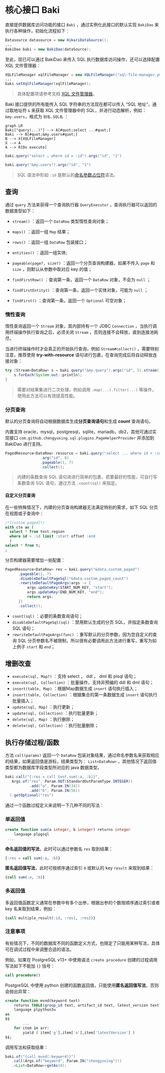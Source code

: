 # 核心接口 Baki

直接提供数据库访问功能的接口 `Baki` ，通过实例化此接口的默认实现 `BakiDao` 来执行各种操作，初始化流程如下：

```java
Datasource datasource = new HikariDataSource();
...
BakiDao baki = new BakiDao(dataSource);
```

至此，现已可以通过 BakiDao 来传入 SQL 执行数据库访问操作，还可以选择配置 XQL 文件管理器：

```java
XQLFileManager xqlFileManager = new XQLFileManager("xql-file-manager.yml");
...
baki.setXqlFileManager(xqlFileManager);
```

> 具体配置项请参考文档 [XQL 文件管理器](documents/xql-file-manager)。

Baki 接口提供的所有能传入 SQL 字符串的方法现在都可以传入 “SQL 地址“，通过取地址符 `&` 来获取 XQL 文件管理器中的 SQL，并进行动态解析，例如：`&my.users`，格式为 `别名.SQL名` ：

```mermaid
graph LR
Baki["query(...)"] --> A[#quot;select ...#quot;]
Baki --> B[#quot;&my.users#quot;]
B --> X[XQLFileManager]
X --> A
A --> R[Do execute]
```

```java
baki.query("select … where id = :id").args("id", "1")
```

```java
baki.query("&my.users").args("id", "1")
```

> SQL 语法中形如 `:id` 是默认的[命名参数占位符](documents/sql-params)语法。

## 查询

通过 `query` 方法来获得一个查询执行器 `QueryExecutor` ，查询执行器可以返回的数据类型如下：

- `stream()` ：返回一个 `DataRow` 类型惰性查询对象；

- `maps()` ：返回一组 `Map` 结果；

- `rows()` ：返回一组 `DataRow` 包装接口；

- `entities()` ：返回一组实体;

- `pageable(page?, size?)` ：返回一个分页查询构建器，如果不传入 `page` 和 `size` ，则默认从参数中取对应 key 的值；

- `findFirstRow()` ：查询第一条，返回一个 `DataRow` 对象，不会为 `null` ；

- `findFirstEntity()` ：查询第一条，返回一个实体对象，可能为 `null` ；

- `findFirst()` ：查询第一条，返回一个 `Optional` 可空对象；

### 惰性查询

惰性查询返回一个 `Stream` 对象，其内部持有一个 JDBC `Connection` ，当执行调用终端操作执行查询之后，必须关闭 `Stream` ，否则连接不会释放，直到连接池耗尽。

当进行终端操作时才会真正的开始执行查询，例如 `Stream#collect()` ，需要特别注意，推荐使用 **try-with-resource** 语句进行包裹，在查询完成后将自动释放连接对象：

```java
try (Stream<DataRow> s = baki.query("&my.query").args("id", 5).stream()) {
    s.forEach(System.out::println);
}
```

> 需要对结果集进行二次处理，例如调用 `.map(...).filter(...)` 等操作，使用此方法可以有效提高性能。

### 分页查询

默认的分页查询将自动根据数据库生成**分页查询语句**和生成 **count** 查询语句。

内置支持 oracle，mysql，postgresql，sqlite，mariadb，db2，其他可通过实现接口 `com.github.chengyuxing.sql.plugins.PageHelperProvider` 并添加到 BakiDao 进行支持。

```java
PagedResource<DataRow> resource = baki.query("select ... where id < :id")
                .arg("id", 8)
                .pageable(1, 7)
                .collect();
```

> 内建的条数查询 SQL 语句进进行简单的包裹，若要最好的性能，可自行写条数查询 SQL 语句，通过方法 `.count(sql)` 来指定。

#### 自定义分页查询

在一些特殊情况下，内建的分页查询构建器无法满足特别的需求，如下 SQL 分页在视图或子查询中：

```sql
/*[custom_paged]*/
with cte as (
  select * from test.region
  where id > :id limit :start offset :end
  )
select * from t;
;
```

分页构建器需要增加一些配置：

```java
PagedResource<DataRow> res = baki.query("&data.custom_paged")
      .pageable(1, 7)
      .disableDefaultPageSql("&data.custom_paged_count")
      .rewriteDefaultPageArgs(args -> {
      	  args.updateKey(START_NUM_KEY, "start");
      	  args.updateKey(END_NUM_KEY, "end");
      	  return args;
      })
      .collect();
```

- `count(sql)` ：必要的条数查询语句；
- `disableDefaultPageSql(sql)` ：禁用默认生成的分页 SQL，并指定条数查询 SQL 语句；
- `rewriteDefaultPageArgs(func)` ：重写默认的分页参数，因为您自定义的查询 SQL 分页参数名不被限制，所以很有必要调用此方法进行重写，重写为如上例子 `start` 和 `end`；

## 增删改查

- `execute(sql, Map?)` ：支持 select ， ddl ， dml 和  plsql 语句；
- `execute(sql, Collection)` ：批量操作，支持非预编的 ddl 和 dml 语句；
- `insert(table, Map)` ：根据Map数据生成 `insert` 语句执行插入；
- `insert(table, Collection)` ：根据集合的第一条数据生成 `insert` 语句执行批量插入；
- `update(sql, Map)` ：执行更新；
- `update(sql, Collection)` ：执行批量更新；
- `delete(sql, Map)` ：执行删除；
- `delete(sql, Collection)` ：执行批量删除；

## 执行存储过程/函数

方法 `call(params)` 返回一个 `DataRow` 包装对象结果，通过命名参数名来获取相应的结果，如果返回值是游标，结果类型为： `List<DataRow>` ，其他情况下返回值类型都为数据库字段类型所对应的 java 数据类型。

```java
baki.call("{:res = call test.sum(:a, :b)}",
   Args.of("res", Param.OUT(StandardOutParamType.INTEGER))
           .add("a", Param.IN(34))
           .add("b", Param.IN(56))
  ).getOptional("res")
```

通过一个函数过程定义来说明一下几种不同的写法：

### 单返回值

```sql
create function sum(a integer, b integer) returns integer
    language plpgsql
 ...
```

**命名返回值的写法**，此时可以通过参数名 `res` 取到结果：

```sql
{:res = call sum(:a, :b)}
```

**匿名返回值写法**，此时可按顺序通过索引 `0` 或默认的 key `result` 来取到结果：

```sql
{call sum(:a, :b)}
```

### 多返回值

多返回值函数定义通常在参数中有多个出参，根据出参的个数按顺序通过索引或者 key 名来取到结果，例如：

```sql
{call multiple_result(:id, :res1, :res2)}
```

### 注意事项

有些情况下，不同的数据库不同的函数定义方式，也限定了只能用某种写法，具体可在调试过程中来调整合适的语法。

例如，如果在 PostgreSQL v13+ 中使用语法 `create procedure` 创建的过程调用写法如下不能加 `{}` 括号：

```sql
call procedure()
```

PostgreSQL 中使用 python 创建的函数返回值，只能使用**匿名返回值写法**，否则会抛出异常：

```sql
create function mvnd(keyword text)
    returns TABLE(group_id text, artifact_id text, latest_version text)
    language plpython3u
as
$$
		...
    for item in arr:
        yield ( item['g'],item['a'],item['latestVersion'] )
$$;
```

调用写法和获取结果：

```java
baki.of("{call mvnd(:keyword)}")
   .call(Args.of("keyword", Param.IN("chengyuxing")))
   .<List<DataRow>>getAs(0);
```
